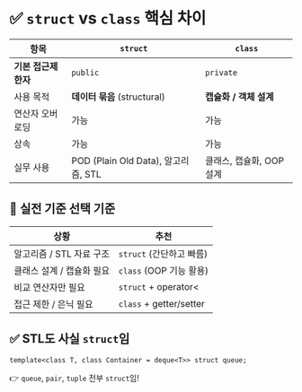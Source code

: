 
# ✅ `struct` vs `class` 핵심 차이

|항목|`struct`|`class`|
|---|---|---|
|**기본 접근제한자**|`public`|`private`|
|사용 목적|**데이터 묶음** (structural)|**캡슐화 / 객체 설계**|
|연산자 오버로딩|가능|가능|
|상속|가능|가능|
|실무 사용|POD (Plain Old Data), 알고리즘, STL|클래스, 캡슐화, OOP 설계|

## 🎯 실전 기준 선택 기준

|상황|추천|
|---|---|
|알고리즘 / STL 자료 구조|`struct` (간단하고 빠름)|
|클래스 설계 / 캡슐화 필요|`class` (OOP 기능 활용)|
|비교 연산자만 필요|`struct` + operator<|
|접근 제한 / 은닉 필요|`class` + getter/setter|

## ✅ STL도 사실 `struct`임


`template<class T, class Container = deque<T>> struct queue;`

👉 `queue`, `pair`, `tuple` 전부 `struct`임!